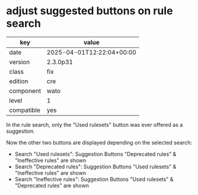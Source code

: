 [//]: # (werk v2)
# adjust suggested buttons on rule search

key        | value
---------- | ---
date       | 2025-04-01T12:22:04+00:00
version    | 2.3.0p31
class      | fix
edition    | cre
component  | wato
level      | 1
compatible | yes

In the rule search, only the "Used rulesets" button was ever offered as a suggestion.

Now the other two buttons are displayed depending on the selected search:

- Search "Used rulesets": Suggestion Buttons "Deprecated rules" & "Ineffective rules" are shown
- Search "Deprecated rules": Suggestion Buttons "Used rulesets" & "Ineffective rules" are shown
- Search "Ineffective rules": Suggestion Buttons "Used rulesets" & "Deprecated rules" are shown

